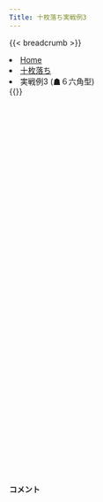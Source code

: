 ```yaml
---
Title: 十枚落ち実戦例3
---
```

{{< breadcrumb >}}
  <li class="breadcrumb-item"><a href="/shogi-beginners/">Home</a></li>
  <li class="breadcrumb-item"><a href="/shogi-beginners/10mai/">十枚落ち</a></li>
  <li class="breadcrumb-item active" aria-current="page">実戦例3 (☗６六角型)</li>
{{</ breadcrumb >}}
<div class="row pt-3">
  <div class="col-lg-1"></div>
  <div class="col-sm" tabindex="-1">
    <script id="example-kif" type="text/plain">
手合割：十枚落ち
下手：下手
上手：上手
手数----指手---------消費時間--
*☗<ruby>６六角型<rt>ろくろくかくがた</rt></ruby>の<ruby>勝<rt>か</rt></ruby>ち<ruby>方<rt>かた</rt></ruby>をおぼえましょう。
*<div class="text-center"><img class="img-fluid pt-3 w-50" src="/shogi-beginners/img/cat5.webp"></div>
   1 ４二玉(51)
   2 ７六歩(77)
   3 ５四歩(53)
   4 ６六角(88)
*まずは<ruby>馬<rt>うま</rt></ruby>を<ruby>作<rt>つく</rt></ruby>りましょう。
   5 ９四歩(93)
   6 ９三角成(66)
   7 ５五歩(54)
   8 ８三馬(93)
   9 ５六歩(55)
*<ruby>問題<rt>もんだい</rt></ruby>: <ruby>次<rt>つぎ</rt></ruby>の<ruby>手<rt>て</rt></ruby>を<ruby>考<rt>かんが</rt></ruby>えてみましょう。
*<div><img class="img-fluid" src="/shogi-beginners/img/cat2.webp"></div>
  10 同　歩(57)
*<ruby>上手<rt>うわて</rt></ruby>の<ruby>攻<rt>せ</rt></ruby>め<ruby>駒<rt>ごま</rt></ruby>は<ruby>全部<rt>ぜんぶ</rt></ruby><ruby>取<rt>と</rt></ruby>りましょう。
  11 ５三玉(42)
  12 ７三馬(83)
  13 ４四玉(53)
  14 ６三馬(73)
*<ruby>歩<rt>ふ</rt></ruby>を<ruby>取<rt>と</rt></ruby>りながら<ruby>王<rt>おう</rt></ruby>の<ruby>逃<rt>に</rt></ruby>げ<ruby>道<rt>みち</rt></ruby>を<ruby>減<rt>へ</rt></ruby>らしていくといいです。
  15 ３四歩(33)
*<ruby>問題<rt>もんだい</rt></ruby>: <ruby>次<rt>つぎ</rt></ruby>の<ruby>手<rt>て</rt></ruby>を<ruby>考<rt>かんが</rt></ruby>えてみましょう。
*<div><img class="img-fluid" src="/shogi-beginners/img/cat2.webp"></div>
  16 ５八飛(28)
*<ruby>馬<rt>うま</rt></ruby>だけではつかまえきれないので<ruby>飛車<rt>ひしゃ</rt></ruby>を<ruby>攻<rt>せ</rt></ruby>めに<ruby>加<rt>くわ</rt></ruby>えます。
  17 ３五歩(34)
*<ruby>問題<rt>もんだい</rt></ruby>: <ruby>次<rt>つぎ</rt></ruby>の<ruby>手<rt>て</rt></ruby>を<ruby>考<rt>かんが</rt></ruby>えてみましょう。
*<div><img class="img-fluid" src="/shogi-beginners/img/cat2.webp"></div>
  18 ５五歩(56)
*と<ruby>金<rt>きん</rt></ruby>を<ruby>作<rt>つく</rt></ruby>りに<ruby>行<rt>い</rt></ruby>くのがいい<ruby>手<rt>て</rt></ruby>です。
  19 ２四歩(23)
  20 ５四歩(55)
  21 ３六歩(35)
*<ruby>問題<rt>もんだい</rt></ruby>: <ruby>次<rt>つぎ</rt></ruby>の<ruby>手<rt>て</rt></ruby>を<ruby>考<rt>かんが</rt></ruby>えてみましょう。
*<div><img class="img-fluid" src="/shogi-beginners/img/cat2.webp"></div>
  22 同　歩(37)
*<ruby>攻<rt>せ</rt></ruby>め<ruby>駒<rt>こま</rt></ruby>がぶつかったらきちんと<ruby>取<rt>と</rt></ruby>りましょう。
  23 ４五玉(44)
  24 ５三歩成(54)
*<ruby>駒<rt>こま</rt></ruby>を<ruby>取<rt>と</rt></ruby>られないようにしましょう。
  25 ３四玉(45)
*<ruby>問題<rt>もんだい</rt></ruby>: <ruby>次<rt>つぎ</rt></ruby>の<ruby>手<rt>て</rt></ruby>を<ruby>考<rt>かんが</rt></ruby>えてみましょう。<ruby>難問<rt>なんもん</rt></ruby>。
*<div><img class="img-fluid" src="/shogi-beginners/img/cat2.webp"></div>
  26 ５五飛(58)
*と<ruby>金<rt>きん</rt></ruby>の<ruby>攻<rt>せ</rt></ruby>めがやや<ruby>遅<rt>おそ</rt></ruby>いので<ruby>飛車<rt>ひしゃ</rt></ruby>を<ruby>活用<rt>かつよう</rt></ruby>するのがいい<ruby>手<rt>て</rt></ruby>です。
  27 ４四玉(34)
  28 ４五飛(55)
  29 ３四玉(44)
  30 ４三飛成(45)
  31 ２五玉(34)
  32 ４五龍(43)
  33 １四玉(25)
  34 ４一馬(63)
  35 投了
*<a href="/shogi-beginners/10mai/example4/">
*<ruby>次<rt>つぎ</rt></ruby>の<ruby>棋譜<rt>きふ</rt></ruby>を<ruby>見<rt>み</rt></ruby>よう！
*<div class="text-center"><img class="img-fluid pt-3 w-50" src="/shogi-beginners/img/cat1.webp"></div></a>
まで34手で下手の勝ち
    </script>
    <svg id="example" class="board" xmlns="http://www.w3.org/2000/svg" viewBox="0,0,400,540"></svg>
  </div>
  <div class="col-sm">
    <h4 class="pt-3">コメント</h4>
    <div id="comment"></div>
  </div>
  <div class="col-lg-1"></div>
</div>

